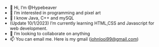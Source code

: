 - 👋 Hi, I’m @Hypebeaver
- 👀 I’m interested in programming and pixel art
- 🌱 I know Java, C++ and mySQL
-    (Update 10/1/2023) I’m currently learning HTML,CSS and Javascript for web development.
- 💞️ I’m looking to collaborate on anything
- 📫 You can email me. Here is my gmail (johnlooi99@gmail.com)

<!---
Hypebeaver/Hypebeaver is a ✨ special ✨ repository because its `README.md` (this file) appears on your GitHub profile.
You can click the Preview link to take a look at your changes.
--->
